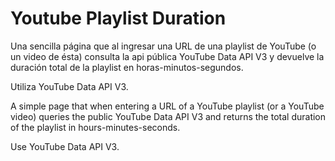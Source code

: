 # Youtube Playlist Duration

Una sencilla página que al ingresar una URL de una playlist de YouTube (o un video de ésta) consulta la api pública YouTube Data API V3 y devuelve la duración total de la playlist en horas-minutos-segundos.

Utiliza YouTube Data API V3.

A simple page that when entering a URL of a YouTube playlist (or a YouTube video) queries the public YouTube Data API V3 and returns the total duration of the playlist in hours-minutes-seconds.

Use YouTube Data API V3.